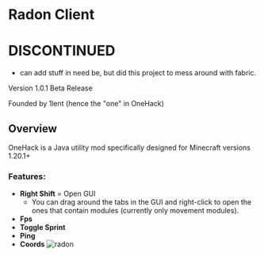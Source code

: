 
# Radon Client

# DISCONTINUED
- can add stuff in need be, but did this project to mess around with fabric.

Version 1.0.1 Beta Release

Founded by 1lent (hence the "one" in OneHack)

## Overview
OneHack is a Java utility mod
specifically designed for Minecraft versions 1.20.1+

### Features:

- **Right Shift** = Open GUI
  - You can drag around the tabs in the GUI and right-click to open the ones that contain modules (currently only movement modules).
- **Fps**
- **Toggle Sprint**
- **Ping**
- **Coords**
![radon](https://github.com/user-attachments/assets/3a4a0cf4-25b2-4df6-b862-2bd63bf6ce3a)
